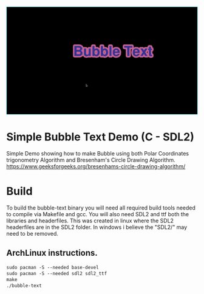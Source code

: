 ![Screenshot](../screenshot.png)

# Simple Bubble Text Demo (C - SDL2)
Simple Demo showing how to make Bubble using both Polar Coordinates trigonometry Algorithm and Bresenham's Circle Drawing Algorithm. https://www.geeksforgeeks.org/bresenhams-circle-drawing-algorithm/

# Build
To build the bubble-text binary you will need all required build tools needed to compile via Makefile and gcc. You will also need SDL2 and ttf both the libraries and headerfiles. This was created in linux where the SDL2 headerfiles are in the SDL2 folder. In windows i believe the "SDL2/" may need to be removed.

## ArchLinux instructions.

    sudo pacman -S --needed base-devel
    sudo pacman -S --needed sdl2 sdl2_ttf
    make
    ./bubble-text
